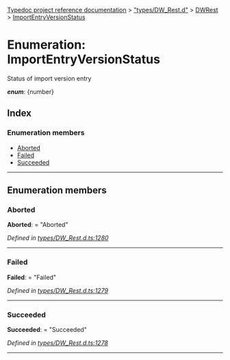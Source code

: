 [Typedoc project reference documentation](../README.md) > ["types/DW_Rest.d"](../modules/_types_dw_rest_d_.md) > [DWRest](../modules/_types_dw_rest_d_.dwrest.md) > [ImportEntryVersionStatus](../enums/_types_dw_rest_d_.dwrest.importentryversionstatus.md)

# Enumeration: ImportEntryVersionStatus

Status of import version entry

*__enum__*: {number}

## Index

### Enumeration members

* [Aborted](_types_dw_rest_d_.dwrest.importentryversionstatus.md#aborted)
* [Failed](_types_dw_rest_d_.dwrest.importentryversionstatus.md#failed)
* [Succeeded](_types_dw_rest_d_.dwrest.importentryversionstatus.md#succeeded)

---

## Enumeration members

<a id="aborted"></a>

###  Aborted

**Aborted**:  = "Aborted"

*Defined in [types/DW_Rest.d.ts:1280](https://github.com/DocuWare/REST-Sample-TS/blob/master/src/types/DW_Rest.d.ts#L1280)*

___
<a id="failed"></a>

###  Failed

**Failed**:  = "Failed"

*Defined in [types/DW_Rest.d.ts:1279](https://github.com/DocuWare/REST-Sample-TS/blob/master/src/types/DW_Rest.d.ts#L1279)*

___
<a id="succeeded"></a>

###  Succeeded

**Succeeded**:  = "Succeeded"

*Defined in [types/DW_Rest.d.ts:1278](https://github.com/DocuWare/REST-Sample-TS/blob/master/src/types/DW_Rest.d.ts#L1278)*

___

